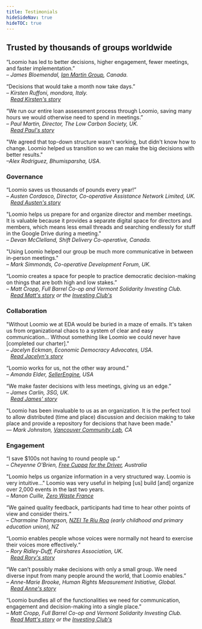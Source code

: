 ```yaml
---
title: Testimonials
hideSideNav: true
hideTOC: true
---
```


## Trusted by thousands of groups worldwide

“Loomio has led to better decisions, higher engagement, fewer meetings, and faster implementation.”<br>
_– James Bloemendal, [Ian Martin Group](https://ianmartin.com/), Canada._

“Decisions that would take a month now take days.”<br>
*– Kirsten Ruffoni, mondora, Italy. <br> &ensp; [Read Kirsten's story](https://blog.loomio.org/2019/02/13/leading-italy-into-the-future-of-work/?utm_campaign=testimonial&utm_term=help)*

“We run our entire loan assessment process through Loomio, saving many hours we would otherwise need to spend in meetings.”<br>
*– Paul Martin, Director, The Low Carbon Society, UK. <br> &ensp; [Read Paul's story](https://blog.loomio.org/2019/06/19/funding-community-renewable-projects/?utm_campaign=testimonial&utm_term=help)*

"We agreed that top-down structure wasn't working, but didn't know how to change. Loomio helped us transition so we can make the big decisions with better results."<br>
*–Alex Rodriguez, Bhumisparsha, USA.*

### Governance

“Loomio saves us thousands of pounds every year!”<br>
*– Austen Cordasco, Director, Co-operative Assistance Network Limited, UK. <br> &ensp; [Read Austen's story](https://blog.loomio.org/2019/03/27/helping-uk-cooperatives-thrive/?utm_campaign=testimonial&utm_term=help)*

"Loomio helps us prepare for and organize director and member meetings. It is valuable because it provides a separate digital space for directors and members, which means less email threads and searching endlessly for stuff in the Google Drive during a meeting."<br>
*– Devan McClelland, Shift Delivery Co-operative, Canada.*

"Using Loomio helped our group be much more communicative in between in-person meetings."<br>
*– Mark Simmonds, Co-operative Development Forum, UK.*

“Loomio creates a space for people to practice democratic decision-making on things that are both high and low stakes.”<br>
*– Matt Cropp, Full Barrel Co-op and Vermont Solidarity Investing Club. <br> &ensp; [Read Matt's story](https://blog.loomio.org/2019/07/11/brewery-cooperative-using-loomio-to-bring-everyone-to-the-table/?utm_campaign=testimonial&utm_term=help) or the [Investing Club's](https://blog.loomio.org/2019/06/14/investing-in-community/?utm_campaign=testimonial&utm_term=help)*

### Collaboration

"Without Loomio we at EDA would be buried in a maze of emails. It's taken us from organizational chaos to a system of clear and easy communication... Without something like Loomio we could never have [completed our charter]."<br>
*– Jacelyn Eckman, Economic Democracy Advocates, USA. <br> &ensp; [Read Jacelyn's story](https://blog.loomio.org/2019/07/11/regenerating-the-earth-for-future-generations)*

“Loomio works for us, not the other way around.”<br>
*– Amanda Elder, [SellerEngine](https://sellerengine.com/), USA*

“We make faster decisions with less meetings, giving us an edge.”<br>
*– James Carlin, 3SG, UK. <br> &ensp; [Read James' story](https://blog.loomio.org/2019/05/09/uniting-charities-for-a-common-cause/?utm_campaign=testimonial&utm_term=help)*

"Loomio has been invaluable to us as an organization. It is the perfect tool to allow distributed (time and place) discussion and decision making to take place and provide a repository for decisions that have been made."<br>
*— Mark Johnston, [Vancouver Community Lab](http://vancommunitylab.com/), CA*

### Engagement

“I save $100s not having to round people up.“<br>
*– Cheyenne O'Brien, [Free Cuppa for the Driver](freecuppa.com.au/), Australia*

"Loomio helps us organize information in a very structured way. Loomio is very intuitive…" Loomio was very useful in helping [us] build [and] organize over 2,000 events in the last two years.<br>
*– Manon Cuille, [Zero Waste France](https://www.zerowastefrance.org)*

“We gained quality feedback, participants had time to hear other points of view and consider theirs.“<br>
*– Charmaine Thompson, [NZEI Te Riu Roa](https://www.nzei.org.nz/) (early childhood and primary education union), NZ*

“Loomio enables people whose voices were normally not heard to exercise their voices more effectively.“<br>
*– Rory Ridley-Duff, Fairshares Association, UK. <br> &ensp; [Read Rory's story](https://blog.loomio.org/2016/10/04/fairshares/?utm_campaign=testimonial&utm_term=help)*

“We can’t possibly make decisions with only a small group. We need diverse input from many people around the world, that Loomio enables.”<br>
*– Anne-Marie Brooke, Human Rights Measurement Initiative, Global. <br> &ensp; [Read Anne's story](https://blog.loomio.org/2019/07/02/making-the-invisible-visible-measuring-human-rights/)*

“Loomio bundles all of the functionalities we need for communication, engagement and decision-making into a single place.”<br>
*– Matt Cropp, Full Barrel Co-op and Vermont Solidarity Investing Club. <br> &ensp; [Read Matt's story](https://blog.loomio.org/2019/07/11/brewery-cooperative-using-loomio-to-bring-everyone-to-the-table/) or the [Investing Club's](https://blog.loomio.org/2019/06/14/investing-in-community/)*
